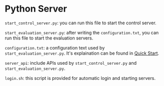 # Python Server

`start_control_server.py`:  you can run this file to start the control server.

`start_evaluation_server.py`:  after writing the `configuration.txt`, you can run this file to start the evaluation servers.

`configuration.txt`: a configuration text used by  `start_evaluation_server.py`. It's explaination can be found in [Quick Start](https://github.com/eyounx/ZOOjl/wiki/Quick-Start).

`server_api`: include APIs used by `start_control_server.py` and `start_evaluation_server.py`.

`login.sh`: this script is provided for automatic login and starting servers.